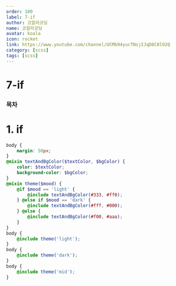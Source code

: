 ```yaml
---
order: 100
label: 7-if
author: 코알라코딩
name: 코알라코딩
avatar: koala
icon: rocket
link: https://www.youtube.com/channel/UCMb94yucTNsjIJqD8C8lO2Q
category: [scss]
tags: [scss]
---
```


# 7-if <!-- omit in toc -->

### 목차 <!-- omit in toc -->

# 1. if

```scss
body {
	margin: 50px;
}
@mixin textAndBgColor($textColor, $bgColor) {
	color: $textColor;
	background-color: $bgColor;
}
@mixin theme($mood) {
	@if $mood == 'light' {
		@include textAndBgColor(#333, #ff0);
	} @else if $mood == 'dark' {
		@include textAndBgColor(#fff, #000);
	} @else {
		@include textAndBgColor(#f00, #aaa);
	}
}
body {
	@include theme('light');
}
body {
	@include theme('dark');
}
body {
	@include theme('mid');
}
```
